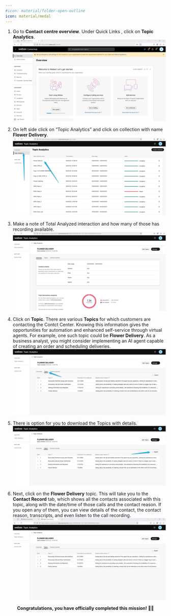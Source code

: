 ```yaml
---
#icon: material/folder-open-outline
icon: material/medal
---
```



1. Go to <b>Contact centre overview</b>. Under Quick Links , click on **Topic Analytics**.
   ![Profiles](../graphics/Lab1_AI_Agent/1.1.gif)

2. On left side click on “Topic Analytics” and click on collection with name **Flower Delivery**.
   ![Profiles](../graphics/Lab1_AI_Agent/1.2.png)

3. Make a note of Total Analyzed interaction and how many of those has recording available.
   ![Profiles](../graphics/Lab1_AI_Agent/1.3.png)

4. Click on **Topic**. There are various **Topics** for which customers are contacting the Contct Center. Knowing this information gives the opportunities for automation and enhanced self-service through virtual agents. For example, one such topic could be **Flower Delivery**. As a business analyst, you might consider implementing an AI agent capable of creating an order and scheduling deliveries.
   ![Profiles](../graphics/Lab1_AI_Agent/1.4.png)

5. There is option for you to download the Topics with details. 
   ![Profiles](../graphics/Lab1_AI_Agent/1.6.png)

6. Next, click on the **Flower Delivery** topic. This will take you to the **Contact Record** tab, which shows all the contacts associated with this topic, along with the date/time of those calls and the contact reason. If you open any of them, you can view details of the contact, the contact reason, transcripts, and even listen to the call recording.
   ![Profiles](../graphics/Lab1_AI_Agent/1.5.gif)

<p style="text-align:center"><strong>Congratulations, you have officially completed this mission! 🎉🎉 </strong></p>
